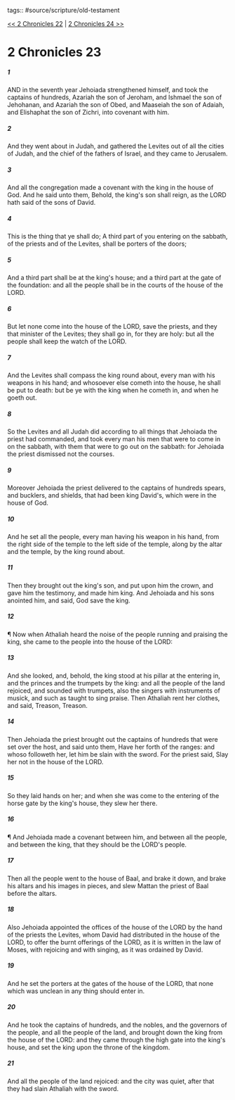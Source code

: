 tags:: #source/scripture/old-testament

[<< 2 Chronicles 22](source/scripture/old-testament/14_2_Chronicles/2_Chronicles_22.md) | [2 Chronicles 24 >>](source/scripture/old-testament/14_2_Chronicles/2_Chronicles_24.md)

# 2 Chronicles 23

##### 1

AND in the seventh year Jehoiada strengthened himself, and took the captains of hundreds, Azariah the son of Jeroham, and Ishmael the son of Jehohanan, and Azariah the son of Obed, and Maaseiah the son of Adaiah, and Elishaphat the son of Zichri, into covenant with him.

##### 2

And they went about in Judah, and gathered the Levites out of all the cities of Judah, and the chief of the fathers of Israel, and they came to Jerusalem.

##### 3

And all the congregation made a covenant with the king in the house of God. And he said unto them, Behold, the king's son shall reign, as the LORD hath said of the sons of David.

##### 4

This is the thing that ye shall do; A third part of you entering on the sabbath, of the priests and of the Levites, shall be porters of the doors;

##### 5

And a third part shall be at the king's house; and a third part at the gate of the foundation: and all the people shall be in the courts of the house of the LORD.

##### 6

But let none come into the house of the LORD, save the priests, and they that minister of the Levites; they shall go in, for they are holy: but all the people shall keep the watch of the LORD.

##### 7

And the Levites shall compass the king round about, every man with his weapons in his hand; and whosoever else cometh into the house, he shall be put to death: but be ye with the king when he cometh in, and when he goeth out.

##### 8

So the Levites and all Judah did according to all things that Jehoiada the priest had commanded, and took every man his men that were to come in on the sabbath, with them that were to go out on the sabbath: for Jehoiada the priest dismissed not the courses.

##### 9

Moreover Jehoiada the priest delivered to the captains of hundreds spears, and bucklers, and shields, that had been king David's, which were in the house of God.

##### 10

And he set all the people, every man having his weapon in his hand, from the right side of the temple to the left side of the temple, along by the altar and the temple, by the king round about.

##### 11

Then they brought out the king's son, and put upon him the crown, and gave him the testimony, and made him king. And Jehoiada and his sons anointed him, and said, God save the king.

##### 12

¶ Now when Athaliah heard the noise of the people running and praising the king, she came to the people into the house of the LORD:

##### 13

And she looked, and, behold, the king stood at his pillar at the entering in, and the princes and the trumpets by the king: and all the people of the land rejoiced, and sounded with trumpets, also the singers with instruments of musick, and such as taught to sing praise. Then Athaliah rent her clothes, and said, Treason, Treason.

##### 14

Then Jehoiada the priest brought out the captains of hundreds that were set over the host, and said unto them, Have her forth of the ranges: and whoso followeth her, let him be slain with the sword. For the priest said, Slay her not in the house of the LORD.

##### 15

So they laid hands on her; and when she was come to the entering of the horse gate by the king's house, they slew her there.

##### 16

¶ And Jehoiada made a covenant between him, and between all the people, and between the king, that they should be the LORD's people.

##### 17

Then all the people went to the house of Baal, and brake it down, and brake his altars and his images in pieces, and slew Mattan the priest of Baal before the altars.

##### 18

Also Jehoiada appointed the offices of the house of the LORD by the hand of the priests the Levites, whom David had distributed in the house of the LORD, to offer the burnt offerings of the LORD, as it is written in the law of Moses, with rejoicing and with singing, as it was ordained by David.

##### 19

And he set the porters at the gates of the house of the LORD, that none which was unclean in any thing should enter in.

##### 20

And he took the captains of hundreds, and the nobles, and the governors of the people, and all the people of the land, and brought down the king from the house of the LORD: and they came through the high gate into the king's house, and set the king upon the throne of the kingdom.

##### 21

And all the people of the land rejoiced: and the city was quiet, after that they had slain Athaliah with the sword.
